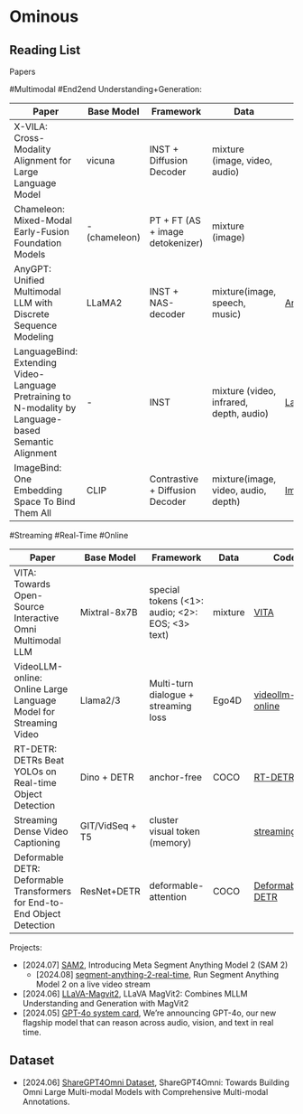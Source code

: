 # Ominous


## Reading List

Papers 

#Multimodal #End2end Understanding+Generation:

| Paper                                                                                                                     | Base Model       | Framework                        | Data                                                                  | Code                                                                                                     | Publication         | Preprint                                                               | Affiliation     |
| ------------------------------------------------------------------------------------------------------------------------- | ------------------------- | -------------------------------- | --------------------------------------------------------------------- | -------------------------------------------------------------------------------------------------------- | ------------------- | ---------------------------------------------------------------------- | --------------- |
|          X-VILA: Cross-Modality Alignment for Large Language Model                          |    vicuna                       |         INST + Diffusion Decoder                         |     mixture (image, video, audio)                                                                 |                                                                                                  |                     | [2405.19335](https://arxiv.org/abs/2405.19335)                            | NVIDIA       |
|          Chameleon: Mixed-Modal Early-Fusion Foundation Models                          |    - (chameleon)                       |         PT + FT (AS + image detokenizer)                         |     mixture (image)                                                                 |                                                                                                  |                     | [2405.09818](https://arxiv.org/abs/2405.09818)                            | Meta       |
| AnyGPT: Unified Multimodal LLM with Discrete Sequence Modeling                                                                                                            | LLaMA2                          | INST + NAS-decoder                                       | mixture(image, speech, music)                                                                                                               | [AnyGPT](https://github.com/OpenMOSS/AnyGPT)                                                     |                                                 | [2402.12226](https://arxiv.org/abs/2402.12226)                                        | FDU               |
| LanguageBind: Extending Video-Language Pretraining to N-modality by Language-based Semantic Alignment                     | -                         | INST                               | mixture (video, infrared, depth, audio)                                                               | [LanguageBind](https://github.com/PKU-YuanGroup/LanguageBind)                                               | ICLR2024            | [2310.01852](https://arxiv.org/abs/2310.01852)                            | PKU             |
| ImageBind: One Embedding Space To Bind Them All                                                          | CLIP                              | Contrastive + Diffusion Decoder | mixture(image, video, audio, depth) | [ImageBind](https://github.com/facebookresearch/ImageBind)                                         |             | [2305.05665](https://arxiv.org/abs/2305.05665) | Meta            |


#Streaming #Real-Time #Online

| Paper                                                                                                                     | Base Model       | Framework                        | Data                                                                  | Code                                                                                                     | Publication         | Preprint                                                               | Affiliation     |
| ------------------------------------------------------------------------------------------------------------------------- | ------------------------- | -------------------------------- | --------------------------------------------------------------------- | -------------------------------------------------------------------------------------------------------- | ------------------- | ---------------------------------------------------------------------- | --------------- |
| VITA: Towards Open-Source Interactive Omni Multimodal LLM                                                                  | Mixtral-8x7B                | special tokens (<1>: audio; <2>: EOS; <3> text)                           |                       mixture                                          |        [VITA](https://github.com/VITA-MLLM/VITA)                                                 |                     | [2408.05211](https://arxiv.org/abs/2408.05211)  | Tencent      |
| VideoLLM-online: Online Large Language Model for Streaming Video                                                                  | Llama2/3                | Multi-turn dialogue + streaming loss                           |                       Ego4D                                          |        [videollm-online](https://github.com/showlab/videollm-online)                                                 |                     | [2406.11816](https://arxiv.org/abs/2406.11816)  |NUS       |
| RT-DETR: DETRs Beat YOLOs on Real-time Object Detection                                                                  | Dino + DETR              | anchor-free                           |                       COCO                                          |        [RT-DETR](https://github.com/lyuwenyu/RT-DETR)                                                 |                     | [2304.08069](https://arxiv.org/abs/2304.08069)  |    Baidu   |
| Streaming Dense Video Captioning                                                                  | GIT/VidSeq + T5              | cluster visual token (memory)                           |                                                                 |        [streaming_dvc](https://github.com/google-research/scenic/tree/main/scenic/projects/streaming_dvc)                                                 |               CVPR2024      | [2304.08069](https://arxiv.org/abs/2404.01297)  |    Google   |
|  Deformable DETR: Deformable Transformers for End-to-End Object Detection                                                                  | ResNet+DETR               | deformable-attention                           |                       COCO                                          |        [Deformable-DETR](https://github.com/fundamentalvision/Deformable-DETR)                                                 |       ICLR2021              | [2010.04159](https://arxiv.org/abs/2010.04159)  |    SenseTime   |

Projects:

- [2024.07] [SAM2](https://github.com/facebookresearch/segment-anything-2), Introducing Meta Segment Anything Model 2 (SAM 2)
    - [2024.08] [segment-anything-2-real-time](https://github.com/Gy920/segment-anything-2-real-time), Run Segment Anything Model 2 on a live video stream
- [2024.06] [LLaVA-Magvit2](https://github.com/lucasjinreal/LLaVA-Magvit2), LLaVA MagVit2: Combines MLLM Understanding and Generation with MagVit2
- [2024.05] [GPT-4o system card](https://openai.com/index/hello-gpt-4o/), We’re announcing GPT-4o, our new flagship model that can reason across audio, vision, and text in real time.

## Dataset

- [2024.06] [ShareGPT4Omni Dataset](https://sharegpt4omni.github.io/), ShareGPT4Omni: Towards Building Omni Large Multi-modal Models with Comprehensive Multi-modal Annotations.